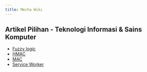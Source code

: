 ```yaml
---
title: Mecha Wiki
---
```


## Artikel Pilihan - Teknologi Informasi &amp; Sains Komputer

- [Fuzzy logic](/wiki/konsep/fuz/fuzzy-logic/)
- [HMAC](/wiki/wiki/hma/hmac/)
- [MAC](/wiki/wiki/mac/mac/)
- [Service Worker](/wiki/wiki/ser/service-worker/)
